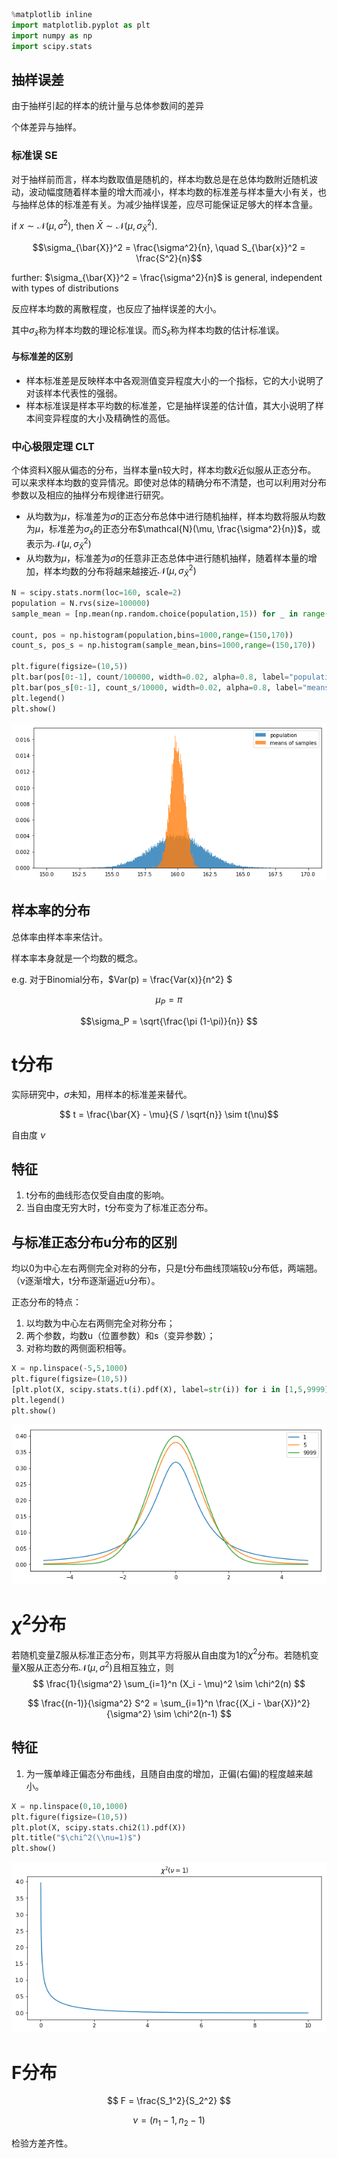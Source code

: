 

```python
%matplotlib inline
import matplotlib.pyplot as plt
import numpy as np
import scipy.stats
```


## 抽样误差
由于抽样引起的样本的统计量与总体参数间的差异

个体差异与抽样。

### 标准误 SE
对于抽样前而言，样本均数取值是随机的，样本均数总是在总体均数附近随机波动，波动幅度随着样本量的增大而减小，样本均数的标准差与样本量大小有关，也与抽样总体的标准差有关。为减少抽样误差，应尽可能保证足够大的样本含量。

if $x \sim \mathcal{N}(\mu, \sigma^2)$, then $\bar{X} \sim \mathcal{N}(\mu, \sigma_{\bar{X}}^2)$.

$$\sigma_{\bar{X}}^2 = \frac{\sigma^2}{n}, \quad S_{\bar{x}}^2 = \frac{S^2}{n}$$

further: $\sigma_{\bar{X}}^2 = \frac{\sigma^2}{n}$ is general, independent with types of distributions

反应样本均数的离散程度，也反应了抽样误差的大小。

其中$\sigma_{\bar{x}}$称为样本均数的理论标准误。而$S_{\bar{x}}$称为样本均数的估计标准误。

#### 与标准差的区别
- 样本标准差是反映样本中各观测值变异程度大小的一个指标，它的大小说明了对该样本代表性的强弱。
- 样本标准误是样本平均数的标准差，它是抽样误差的估计值，其大小说明了样本间变异程度的大小及精确性的高低。

### 中心极限定理 CLT

个体资料X服从偏态的分布，当样本量n较大时，样本均数$\bar{x}$近似服从正态分布。
可以来求样本均数的变异情况。即使对总体的精确分布不清楚，也可以利用对分布参数以及相应的抽样分布规律进行研究。

- 从均数为$\mu$，标准差为$\sigma$的正态分布总体中进行随机抽样，样本均数将服从均数为$\mu$，标准差为$\sigma_{\bar{x}}$的正态分布$\mathcal{N}(\mu, \frac{\sigma^2}{n})$，或表示为$\mathcal{N}(\mu, \sigma_{\bar{X}}^2)$
- 从均数为$\mu$，标准差为$\sigma$的任意非正态总体中进行随机抽样，随着样本量的增加，样本均数的分布将越来越接近$\mathcal{N}(\mu, \sigma_{\bar{X}}^2)$


```python
N = scipy.stats.norm(loc=160, scale=2)
population = N.rvs(size=100000)
sample_mean = [np.mean(np.random.choice(population,15)) for _ in range(10000)]

count, pos = np.histogram(population,bins=1000,range=(150,170))
count_s, pos_s = np.histogram(sample_mean,bins=1000,range=(150,170))

plt.figure(figsize=(10,5))
plt.bar(pos[0:-1], count/100000, width=0.02, alpha=0.8, label="population")
plt.bar(pos_s[0:-1], count_s/10000, width=0.02, alpha=0.8, label="means of samples")
plt.legend()
plt.show()
```


![png](output_2_0.png)


## 样本率的分布
总体率由样本率来估计。

样本率本身就是一个均数的概念。

e.g. 对于Binomial分布，$Var(p) = \frac{Var(x)}{n^2} $

$$\mu_P = \pi$$

$$\sigma_P = \sqrt{\frac{\pi (1-\pi)}{n}} $$

# t分布
实际研究中，$\sigma$未知，用样本的标准差来替代。

$$ t = \frac{\bar{X} - \mu}{S / \sqrt{n}} \sim t(\nu)$$

自由度 $\nu$

## 特征
1. t分布的曲线形态仅受自由度的影响。
2. 当自由度无穷大时，t分布变为了标准正态分布。

## 与标准正态分布u分布的区别
均以0为中心左右两侧完全对称的分布，只是t分布曲线顶端较u分布低，两端翘。（v逐渐增大，t分布逐渐逼近u分布）。

正态分布的特点：
1. 以均数为中心左右两侧完全对称分布；
2. 两个参数，均数u（位置参数）和s（变异参数）；
3. 对称均数的两侧面积相等。


```python
X = np.linspace(-5,5,1000)
plt.figure(figsize=(10,5))
[plt.plot(X, scipy.stats.t(i).pdf(X), label=str(i)) for i in [1,5,9999]]
plt.legend()
plt.show()
```


![png](output_5_0.png)


# $\chi^2$分布

若随机变量Z服从标准正态分布，则其平方将服从自由度为1的$\chi^2$分布。若随机变量X服从正态分布$\mathcal{N}(\mu, \sigma^2)$且相互独立，则
$$ \frac{1}{\sigma^2} \sum_{i=1}^n (X_i - \mu)^2 \sim \chi^2(n) $$

$$ \frac{(n-1)}{\sigma^2} S^2 = \sum_{i=1}^n \frac{(X_i - \bar{X})^2}{\sigma^2} \sim \chi^2(n-1) $$

## 特征
1. 为一簇单峰正偏态分布曲线，且随自由度的增加，正偏(右偏)的程度越来越小。


```python
X = np.linspace(0,10,1000)
plt.figure(figsize=(10,5))
plt.plot(X, scipy.stats.chi2(1).pdf(X))
plt.title("$\chi^2(\\nu=1)$")
plt.show()
```


![png](output_7_0.png)


# F分布

$$ F = \frac{S_1^2}{S_2^2} $$

$$ \nu = (n_1 - 1, n_2 - 1) $$

检验方差齐性。
